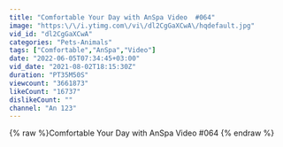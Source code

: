 ```yaml
---
title: "Comfortable Your Day with AnSpa Video  #064"
image: "https:\/\/i.ytimg.com\/vi\/dl2CgGaXCwA\/hqdefault.jpg"
vid_id: "dl2CgGaXCwA"
categories: "Pets-Animals"
tags: ["Comfortable","AnSpa","Video"]
date: "2022-06-05T07:34:45+03:00"
vid_date: "2021-08-02T18:15:30Z"
duration: "PT35M50S"
viewcount: "3661873"
likeCount: "16737"
dislikeCount: ""
channel: "An 123"
---
```

{% raw %}Comfortable Your Day with AnSpa Video  #064 {% endraw %}
